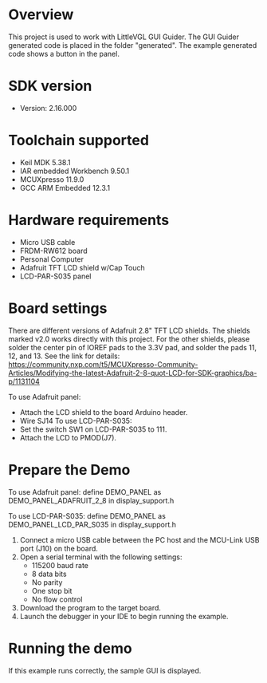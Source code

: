 Overview
========

This project is used to work with LittleVGL GUI Guider. The GUI Guider generated
code is placed in the folder "generated". The example generated code shows a
button in the panel.

SDK version
===========
- Version: 2.16.000

Toolchain supported
===================
- Keil MDK  5.38.1
- IAR embedded Workbench  9.50.1
- MCUXpresso  11.9.0
- GCC ARM Embedded  12.3.1

Hardware requirements
=====================
- Micro USB cable
- FRDM-RW612 board
- Personal Computer
- Adafruit TFT LCD shield w/Cap Touch
- LCD-PAR-S035 panel

Board settings
==============
There are different versions of Adafruit 2.8" TFT LCD shields. The shields marked
v2.0 works directly with this project. For the other shields, please solder
the center pin of IOREF pads to the 3.3V pad, and solder the pads 11, 12, and 13.
See the link for details:
https://community.nxp.com/t5/MCUXpresso-Community-Articles/Modifying-the-latest-Adafruit-2-8-quot-LCD-for-SDK-graphics/ba-p/1131104

To use Adafruit panel:
- Attach the LCD shield to the board Arduino header.
- Wire SJ14
To use LCD-PAR-S035:
- Set the switch SW1 on LCD-PAR-S035 to 111.
- Attach the LCD to PMOD(J7).

Prepare the Demo
================
To use Adafruit panel: define DEMO_PANEL as DEMO_PANEL_ADAFRUIT_2_8 in display_support.h

To use LCD-PAR-S035: define DEMO_PANEL as DEMO_PANEL_LCD_PAR_S035 in display_support.h

1.  Connect a micro USB cable between the PC host and the MCU-Link USB port (J10) on the board.
2.  Open a serial terminal with the following settings:
    - 115200 baud rate
    - 8 data bits
    - No parity
    - One stop bit
    - No flow control
3.  Download the program to the target board.
4.  Launch the debugger in your IDE to begin running the example.

Running the demo
================
If this example runs correctly, the sample GUI is displayed.

